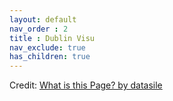 ```yaml
---
layout: default
nav_order : 2
title : Dublin Visu
nav_exclude: true
has_children: true
--- 
```

<div id="observablehq-TitleContent-9500aee6"></div>
<div id="observablehq-text2-9500aee6"></div>
<div id="observablehq-text22-9500aee6"></div>
<div id="observablehq-text4-9500aee6"></div>
<div id="observablehq-text5-9500aee6"></div>
<p>Credit: <a href="https://observablehq.com/d/14be36dab42d4754">What is this Page? by datasile</a></p>

<link rel="stylesheet" href="https://cdn.jsdelivr.net/npm/@observablehq/inspector@5/dist/inspector.css">
<script type="module">
import {Runtime, Inspector} from "https://cdn.jsdelivr.net/npm/@observablehq/runtime@5/dist/runtime.js";
import define from "https://api.observablehq.com/d/14be36dab42d4754.js?v=4";
new Runtime().module(define, name => {
  if (name === "TitleContent") return new Inspector(document.querySelector("#observablehq-TitleContent-9500aee6"));
  if (name === "text2") return new Inspector(document.querySelector("#observablehq-text2-9500aee6"));
  if (name === "text22") return new Inspector(document.querySelector("#observablehq-text22-9500aee6"));
  if (name === "text4") return new Inspector(document.querySelector("#observablehq-text4-9500aee6"));
  if (name === "text5") return new Inspector(document.querySelector("#observablehq-text5-9500aee6"));
});
</script>
